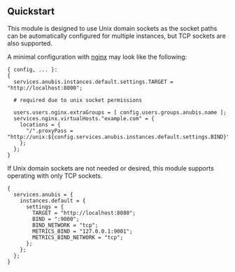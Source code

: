 ## Quickstart

This module is designed to use Unix domain sockets as the socket paths can be automatically configured for multiple instances, but TCP sockets are also supported.

A minimal configuration with [nginx](options.html#opt-services.nginx.enable) may look like the following:

```programlisting
{ config, ... }:
{
  services.anubis.instances.default.settings.TARGET = "http://localhost:8000";

  # required due to unix socket permissions

  users.users.nginx.extraGroups = [ config.users.groups.anubis.name ];
  services.nginx.virtualHosts."example.com" = {
    locations = {
      "/".proxyPass = "http://unix:${config.services.anubis.instances.default.settings.BIND}";
    };
  };
}
```

If Unix domain sockets are not needed or desired, this module supports operating with only TCP sockets.

```programlisting
{
  services.anubis = {
    instances.default = {
      settings = {
        TARGET = "http://localhost:8080";
        BIND = ":9000";
        BIND_NETWORK = "tcp";
        METRICS_BIND = "127.0.0.1:9001";
        METRICS_BIND_NETWORK = "tcp";
      };
    };
  };
}
```
